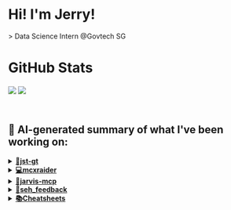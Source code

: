 

# Hi! I'm Jerry!
<p>
  > Data Science Intern @Govtech SG
</p>

# GitHub Stats
<p>
  <img align="center" src="https://github-readme-stats.vercel.app/api?username=mcxraider&count_private=true&show_icons=true&theme=github_dark&bg_color=00000099&rank_icon=percentile" />
  <img align="center" src="https://github-readme-stats.vercel.app/api/top-langs/?username=mcxraider&theme=github_dark&bg_color=00000099&exclude_repo=mcxraider.github.io&langs_count=8&size_weight=0.3&count_weight=0.7&hide=css,html&layout=compact" />
</p>
<br>

## 🔨 AI-generated summary of what I've been working on:

  <details>
  <summary><strong><a href="https://github.com/mcxraider/jst-gt">🔑jst-gt</a></strong></summary>
  <br/>
  > This repository contains a system for tagging skills within an Instructional Design and Development (IDD) team to streamline skill identification and enhance collaboration. <br/>
  ------------------------------------------------------------------------------------------------------------------------------ <br/>
  > The repository "jst-gt" underwent various updates including deployment configuration, AWS S3 integration, and backend refactoring for improved file handling and error management.
  </details>
  
  <details>
  <summary><strong><a href="https://github.com/mcxraider/mcxraider">💻mcxraider</a></strong></summary>
  <br/>
  > This repository contains cron-scheduled scripts to generate GPT-powered READMEs automatically for a Github profile. <br/>
  ------------------------------------------------------------------------------------------------------------------------------ <br/>
  > The commits in the 'mcxraider' repository focus on automatically updating README.md and markdown files, along with adjusting the build.yml schedule for biweekly runs.
  </details>
  
  <details>
  <summary><strong><a href="https://github.com/mcxraider/jarvis-mcp">🤖jarvis-mcp</a></strong></summary>
  <br/>
  > This repository contains a voice-integrated Assistant project designed with MCP technology, akin to a Jarvis-like AI. <br/>
  ------------------------------------------------------------------------------------------------------------------------------ <br/>
  > The repository "jarvis-mcp" saw updates like integrating Todoist, GPT voice processing, and adding Telegram bot functionality. Multiple commits refined voice integration and added features.
  </details>
  
  <details>
  <summary><strong><a href="https://github.com/mcxraider/seh_feedback">💬seh_feedback</a></strong></summary>
  <br/>
  > This repository contains code for analyzing seller feedback from Shopee platform using the CMS platform. <br/>
  ------------------------------------------------------------------------------------------------------------------------------ <br/>
  > The commits involved in the 'seh_feedback' repository include deleting directories, adding fixes, updating file paths, managing CSV files, implementing a virtual environment, and preparing for handover. A translation notebook was also mentioned, although still in a previous version.
  </details>
  
  <details>
  <summary><strong><a href="https://github.com/mcxraider/Cheatsheets">📚Cheatsheets</a></strong></summary>
  <br/>
  > This repository contains a detailed guide on implementing machine learning algorithms for image recognition tasks using Python and TensorFlow. <br/>
  ------------------------------------------------------------------------------------------------------------------------------ <br/>
  > The Cheatsheets repository was updated with the final DSA2101 cheatsheet and removed an older version.
  </details>
  
<br>

